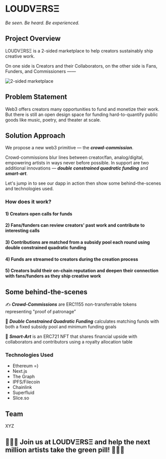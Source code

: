 # LOUDVΞRSΞ
_Be seen. Be heard. Be experienced._

## Project Overview
LOUDVΞRSΞ is a 2-sided marketplace to help creators sustainably ship creative work.

On one side is Creators and their Collaborators, on the other side is Fans, Funders, and Commissioners ——

![2-sided marketplace](https://user-images.githubusercontent.com/3170590/154742499-4416a983-bb11-49af-8e81-5179e8de9902.jpeg "2-sided marketplace")

## Problem Statement
Web3 offers creators many opportunities to fund and monetize their work. But there is still an open design space for funding hard-to-quantify public goods like music, poetry, and theater at scale.

## Solution Approach
We propose a new web3 primitive — the _**crowd-commission**_.

Crowd-commissions blur lines between creator/fan, analog/digital, empowering artists in ways never before possible. In support are two additional innovations — _**double constrained quadratic funding**_ and _**smart-art**_.

Let's jump in to see our dapp in action then show some behind-the-scenes and technologies used.

### How does it work?

#### 1) Creators open calls for funds

#### 2) Fans/funders can review creators' past work and contribute to interesting calls 

#### 3) Contributions are matched from a subsidy pool each round using double constrained quadratic funding

#### 4) Funds are streamed to creators during the creation process

#### 5) Creators build their on-chain reputation and deepen their connection with fans/funders as they ship creative work

## Some behind-the-scenes
✍️ _**Crowd-Commissions**_ are ERC1155 non-transferrable tokens representing "proof of patronage”

🧾 _**Double Constrained Quadratic Funding**_ calculates matching funds with both a fixed subsidy pool and minimum funding goals

🎨 _**Smart-Art**_ is an ERC721 NFT that shares financial upside with collaborators and contributors using a royalty allocation table

### Technologies Used
- Ethereum =)
- Next.js
- The Graph
- IPFS/Filecoin
- Chainlink
- Superfluid
- Slice.so

## Team
XYZ

## 🌴🌱🌲 Join us at LOUDVΞRSΞ and help the next million artists take the green pill! 💚💊🍀

